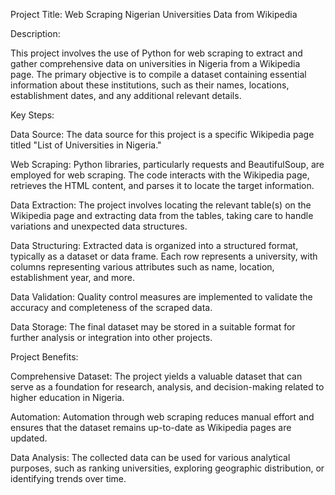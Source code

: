 Project Title: Web Scraping Nigerian Universities Data from Wikipedia

Description:

This project involves the use of Python for web scraping to extract and gather comprehensive data on universities in Nigeria from a Wikipedia page. The primary objective is to compile a dataset containing essential information about these institutions, such as their names, locations, establishment dates, and any additional relevant details.

Key Steps:

Data Source: The data source for this project is a specific Wikipedia page titled "List of Universities in Nigeria."

Web Scraping: Python libraries, particularly requests and BeautifulSoup, are employed for web scraping. The code interacts with the Wikipedia page, retrieves the HTML content, and parses it to locate the target information.

Data Extraction: The project involves locating the relevant table(s) on the Wikipedia page and extracting data from the tables, taking care to handle variations and unexpected data structures.

Data Structuring: Extracted data is organized into a structured format, typically as a dataset or data frame. Each row represents a university, with columns representing various attributes such as name, location, establishment year, and more.

Data Validation: Quality control measures are implemented to validate the accuracy and completeness of the scraped data.

Data Storage: The final dataset may be stored in a suitable format for further analysis or integration into other projects.

Project Benefits:

Comprehensive Dataset: The project yields a valuable dataset that can serve as a foundation for research, analysis, and decision-making related to higher education in Nigeria.

Automation: Automation through web scraping reduces manual effort and ensures that the dataset remains up-to-date as Wikipedia pages are updated.

Data Analysis: The collected data can be used for various analytical purposes, such as ranking universities, exploring geographic distribution, or identifying trends over time.





